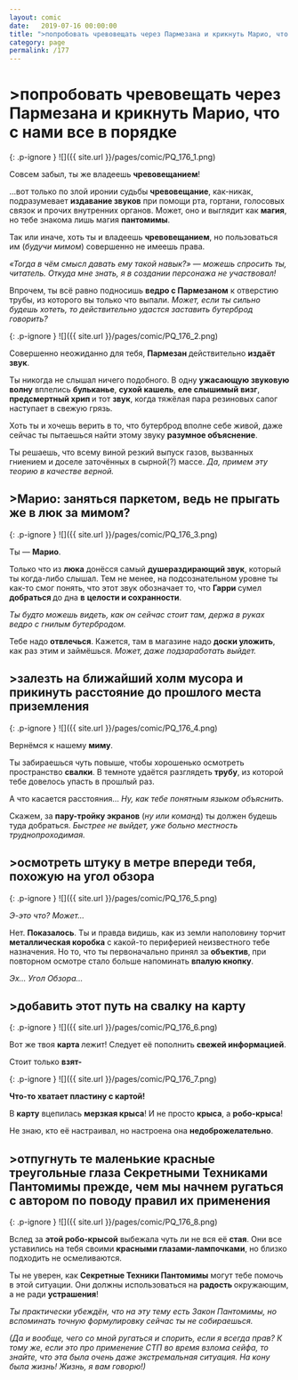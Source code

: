 ```yaml
---
layout: comic
date:   2019-07-16 00:00:00 
title: ">попробовать чревовещать через Пармезана и крикнуть Марио, что с нами все в порядке"
category: page
permalink: /177
---
```

# >попробовать чревовещать через Пармезана и крикнуть Марио, что с нами все в порядке

{: .p-ignore }
![]({{ site.url }}/pages/comic/PQ_176_1.png)

Совсем забыл, ты же владеешь <strong>чревовещанием</strong>!

…вот только по злой иронии судьбы <strong>чревовещание</strong>, как-никак, подразумевает <strong>издавание звуков</strong> при помощи рта, гортани, голосовых связок и прочих внутренних органов. Может, оно и выглядит как <strong>магия</strong>, но тебе знакома лишь магия <strong>пантомимы</strong>.

Так или иначе, хоть ты и владеешь <strong>чревовещанием</strong>, но пользоваться им (<em>будучи мимом</em>) совершенно не имеешь права.

<em>«Тогда в чём смысл давать ему такой навык?» — можешь спросить ты, читатель. Откуда мне знать, я в создании персонажа не участвовал!</em>

Впрочем, ты всё равно подносишь <strong>ведро с Пармезаном</strong> к отверстию трубы, из которого вы только что выпали. <em>Может, если ты сильно будешь хотеть, то действительно удастся заставить бутерброд говорить?</em>

{: .p-ignore }
![]({{ site.url }}/pages/comic/PQ_176_2.png)

Совершенно неожиданно для тебя, <strong>Пармезан </strong>действительно <strong>издаёт звук</strong>.

Ты никогда не слышал ничего подобного. В одну <strong>ужасающую звуковую волну</strong> вплелись <strong>бульканье</strong>, <strong>сухой кашель</strong>, <strong>еле слышимый</strong> <strong>визг</strong>, <strong>предсмертный хрип </strong>и тот <strong>звук</strong>, когда тяжёлая пара резиновых сапог наступает в свежую грязь.

Хоть ты и хочешь верить в то, что бутерброд вполне себе живой, даже сейчас ты пытаешься найти этому звуку <strong>разумное объяснение</strong>. 

Ты решаешь, что всему виной резкий выпуск газов, вызванных гниением и доселе заточённых в сырной(?) массе. <em>Да, примем эту теорию в качестве верной.</em>

## >Марио: заняться паркетом, ведь не прыгать же в люк за мимом?

{: .p-ignore }
![]({{ site.url }}/pages/comic/PQ_176_3.png)

Ты — <strong>Марио</strong>.

Только что из <strong>люка</strong> донёсся самый <strong>душераздирающий звук</strong>, который ты когда-либо слышал. Тем не менее, на подсознательном уровне ты как-то смог понять, что этот звук обозначает то, что <strong>Гарри </strong>сумел <strong>добраться </strong>до дна <strong>в</strong> <strong>целости и сохранности</strong>. 

<em>Ты будто можешь видеть, как он сейчас стоит там, держа в руках ведро с гнилым бутербродом.</em>

Тебе надо <strong>отвлечься</strong>. Кажется, там в магазине надо <strong>доски уложить</strong>, как раз этим и займёшься. <em>Может, даже подзаработать выйдет.</em>

## >залезть на ближайший холм мусора и прикинуть расстояние до прошлого места приземления

{: .p-ignore }
![]({{ site.url }}/pages/comic/PQ_176_4.png)

Вернёмся к нашему <strong>миму</strong>.

Ты забираешься чуть повыше, чтобы хорошенько осмотреть пространство <strong>свалки</strong>. В темноте удаётся разглядеть <strong>трубу</strong>, из которой тебе довелось упасть в прошлый раз.

А что касается расстояния… <em>Ну, как тебе понятным языком объяснить.</em>

Скажем, за <strong>пару-тройку экранов</strong> (<em>ну или команд</em>) ты должен будешь туда добраться. <em>Быстрее не выйдет, уже больно местность труднопроходимая.</em>

## >осмотреть штуку в метре впереди тебя, похожую на угол обзора

{: .p-ignore }
![]({{ site.url }}/pages/comic/PQ_176_5.png)

<em>Э-это что? Может…</em>

Нет. <strong>Показалось</strong>. Ты и правда видишь, как из земли наполовину торчит <strong>металлическая коробка</strong> с какой-то периферией неизвестного тебе назначения. Но то, что ты первоначально принял за <strong>объектив</strong>,<strong> </strong>при повторном осмотре стало больше напоминать <strong>впалую кнопку</strong>.

<em>Эх… Угол Обзора…</em>

## >добавить этот путь на свалку на карту

{: .p-ignore }
![]({{ site.url }}/pages/comic/PQ_176_6.png)

Вот же твоя <strong>карта </strong>лежит! Следует её пополнить <strong>свежей информацией</strong>.

Стоит только <strong>взят-</strong>

{: .p-ignore }
![]({{ site.url }}/pages/comic/PQ_176_7.png)

<strong>Что-то хватает пластину с картой!</strong>

В <strong>карту</strong> вцепилась <strong>мерзкая крыса</strong>! И не просто <strong>крыса</strong>, а <strong>робо-крыса</strong>!

Не знаю, кто её настраивал, но настроена она <strong>недоброжелательно</strong>.

## >отпугнуть те маленькие красные треугольные глаза Секретными Техниками Пантомимы прежде, чем мы начнем ругаться с автором по поводу правил их применения

{: .p-ignore }
![]({{ site.url }}/pages/comic/PQ_176_8.png)

Вслед за <strong>этой робо-крысой</strong> выбежала чуть ли не вся её <strong>стая</strong>. Они все уставились на тебя своими <strong>красными глазами-лампочками</strong>, но близко подходить не осмеливаются.

Ты не уверен, как <strong>Секретные Техники Пантомимы</strong> могут тебе помочь в этой ситуации. Они должны использоваться на <strong>радость </strong>окружающим, а не ради <strong>устрашения</strong>! 

<em>Ты практически убеждён, что на эту тему есть Закон Пантомимы, но вспоминать точную формулировку сейчас ты не собираешься.</em>

<em>(Да и вообще, чего со мной ругаться и спорить, если я всегда прав? К тому же, если это про применение СТП во время взлома сейфа, то знайте, что эта была очень даже экстремальная ситуация. На кону была жизнь! Жизнь, я вам говорю!)</em>
